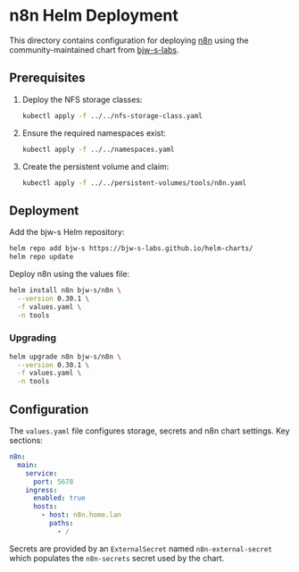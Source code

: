 # n8n Helm Deployment

This directory contains configuration for deploying [n8n](https://n8n.io) using the community-maintained chart from [bjw-s-labs](https://github.com/bjw-s-labs/helm-charts).

## Prerequisites

1. Deploy the NFS storage classes:
   ```bash
   kubectl apply -f ../../nfs-storage-class.yaml
   ```
2. Ensure the required namespaces exist:
   ```bash
   kubectl apply -f ../../namespaces.yaml
   ```
3. Create the persistent volume and claim:
   ```bash
   kubectl apply -f ../../persistent-volumes/tools/n8n.yaml
   ```

## Deployment

Add the bjw-s Helm repository:

```bash
helm repo add bjw-s https://bjw-s-labs.github.io/helm-charts/
helm repo update
```

Deploy n8n using the values file:

```bash
helm install n8n bjw-s/n8n \
  --version 0.30.1 \
  -f values.yaml \
  -n tools
```

### Upgrading

```bash
helm upgrade n8n bjw-s/n8n \
  --version 0.30.1 \
  -f values.yaml \
  -n tools
```

## Configuration

The `values.yaml` file configures storage, secrets and n8n chart settings. Key sections:

```yaml
n8n:
  main:
    service:
      port: 5678
    ingress:
      enabled: true
      hosts:
        - host: n8n.home.lan
          paths:
            - /
```

Secrets are provided by an `ExternalSecret` named `n8n-external-secret` which populates the `n8n-secrets` secret used by the chart.

